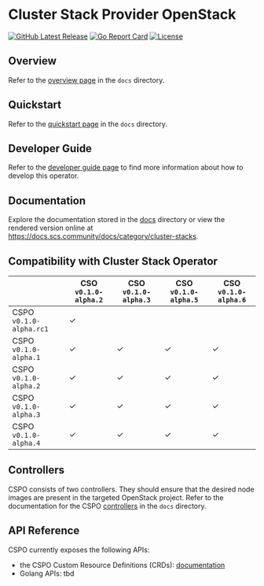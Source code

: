 # Cluster Stack Provider OpenStack

[![GitHub Latest Release](https://img.shields.io/github/v/release/SovereignCloudStack/cluster-stack-provider-openstack?logo=github)](https://github.com/SovereignCloudStack/cluster-stack-provider-openstack/releases)
[![Go Report Card](https://goreportcard.com/badge/github.com/SovereignCloudStack/cluster-stack-provider-openstack)](https://goreportcard.com/report/github.com/SovereignCloudStack/cluster-stack-provider-openstack)
[![License](https://img.shields.io/badge/License-Apache%202.0-blue.svg)](https://opensource.org/licenses/Apache-2.0)

## Overview

Refer to the [overview page](./docs/overview.md) in the `docs` directory.

## Quickstart

Refer to the [quickstart page](./docs/quickstart.md) in the `docs` directory.

## Developer Guide

Refer to the [developer guide page](./docs/develop.md) to find more information about how to develop this operator.

## Documentation

Explore the documentation stored in the [docs](./docs) directory or view the rendered version online at <https://docs.scs.community/docs/category/cluster-stacks>.

## Compatibility with Cluster Stack Operator

|                         | CSO `v0.1.0-alpha.2` | CSO `v0.1.0-alpha.3` | CSO `v0.1.0-alpha.5` | CSO `v0.1.0-alpha.6` |
| ----------------------- | -------------------- | -------------------- | -------------------- | -------------------- |
| CSPO `v0.1.0-alpha.rc1` | ✓ |   |   |   |
| CSPO `v0.1.0-alpha.1`   | ✓ | ✓ | ✓ | ✓ |
| CSPO `v0.1.0-alpha.2`   | ✓ | ✓ | ✓ | ✓ |
| CSPO `v0.1.0-alpha.3`   | ✓ | ✓ | ✓ | ✓ |
| CSPO `v0.1.0-alpha.4`   | ✓ | ✓ | ✓ | ✓ |

## Controllers

CSPO consists of two controllers. They should ensure that the desired node images are present in the targeted OpenStack project.
Refer to the documentation for the CSPO [controllers](./docs/controllers.md) in the `docs` directory.

## API Reference

CSPO currently exposes the following APIs:

- the CSPO Custom Resource Definitions (CRDs): [documentation](https://doc.crds.dev/github.com/SovereignCloudStack/cluster-stack-provider-openstack)
- Golang APIs: tbd
